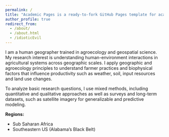 ```yaml
---
permalink: /
title: "Academic Pages is a ready-to-fork GitHub Pages template for academic personal websites"
author_profile: true
redirect_from: 
  - /about/
  - /about.html
  - /idioticEvil
---
```

I am a human geographer trained in agroecology and geospatial science. My research interest is understanding human-environment interactions in agricultural systems across geographic scales. I apply geographic and agroecology principles to understand farmer practices and biophysical factors that influence productivity such as weather, soil, input resources and land use changes.

To analyze basic research questions, I use mixed methods, including quantitative and qualitative approaches as well as surveys and long-term datasets, such as satellite imagery for generalizable and predictive modeling.

**Regions:** 
- Sub Saharan Africa
- Southeastern US (Alabama’s Black Belt)
